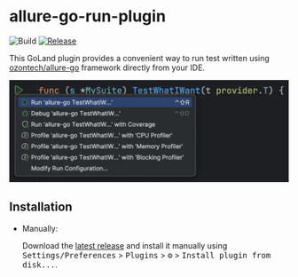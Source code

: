 # allure-go-run-plugin

![Build](https://github.com/shuryak/allure-go-run-plugin/workflows/Build/badge.svg)
[![Release](https://img.shields.io/github/v/release/shuryak/allure-go-run-plugin?sort=semver&display_name=release&style=flat&color=green)](https://github.com/shuryak/allure-go-run-plugin/releases/latest)

<!-- [![Version](https://img.shields.io/jetbrains/plugin/v/MARKETPLACE_ID.svg)](https://plugins.jetbrains.com/plugin/MARKETPLACE_ID)
[![Downloads](https://img.shields.io/jetbrains/plugin/d/MARKETPLACE_ID.svg)](https://plugins.jetbrains.com/plugin/MARKETPLACE_ID) -->

<!-- Plugin description -->

This GoLand plugin provides a convenient way to run test written using [ozontech/allure-go](https://github.com/ozontech/allure-go) framework directly from your IDE.

<!-- Plugin description end -->

![Preview](images/run-tests.png)

## Installation

- Manually:

  Download the [latest release](https://github.com/shuryak/allure-go-run-plugin/releases/latest) and install it manually using
  <kbd>Settings/Preferences</kbd> > <kbd>Plugins</kbd> > <kbd>⚙️</kbd> > <kbd>Install plugin from disk...</kbd>.

